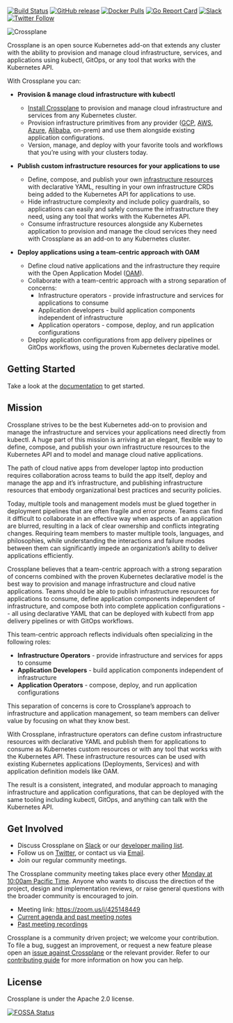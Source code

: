[![Build Status](https://jenkinsci.upbound.io/buildStatus/icon?job=crossplane/crossplane/build/master)](https://jenkinsci.upbound.io/blue/organizations/jenkins/crossplane%2Fcrossplane%2Fbuild/activity) [![GitHub release](https://img.shields.io/github/release/crossplane/crossplane/all.svg?style=flat-square)](https://github.com/crossplane/crossplane/releases) [![Docker Pulls](https://img.shields.io/docker/pulls/crossplane/crossplane.svg)](https://img.shields.io/docker/pulls/crossplane/crossplane.svg) [![Go Report Card](https://goreportcard.com/badge/github.com/crossplane/crossplane)](https://goreportcard.com/report/github.com/crossplane/crossplane) [![Slack](https://slack.crossplane.io/badge.svg)](https://slack.crossplane.io) [![Twitter Follow](https://img.shields.io/twitter/follow/crossplane_io.svg?style=social&label=Follow)](https://twitter.com/intent/follow?screen_name=crossplane_io&user_id=788180534543339520)

![Crossplane](docs/media/banner.png)

Crossplane is an open source Kubernetes add-on that extends any cluster with
the ability to provision and manage cloud infrastructure, services, and
applications using kubectl, GitOps, or any tool that works with the Kubernetes
API.

With Crossplane you can:

* **Provision & manage cloud infrastructure with kubectl**
  * [Install Crossplane] to provision and manage cloud infrastructure and
    services from any Kubernetes cluster.
  * Provision infrastructure primitives from any provider ([GCP], [AWS],
    [Azure], [Alibaba], on-prem) and use them alongside existing application
    configurations.
  * Version, manage, and deploy with your favorite tools and workflows that
    you’re using with your clusters today.

* **Publish custom infrastructure resources for your applications to use**
  * Define, compose, and publish your own [infrastructure resources] with
    declarative YAML, resulting in your own infrastructure CRDs being added to
    the Kubernetes API for applications to use.
  * Hide infrastructure complexity and include policy guardrails, so
    applications can easily and safely consume the infrastructure they need,
    using any tool that works with the Kubernetes API.
  * Consume infrastructure resources alongside any Kubernetes application to
    provision and manage the cloud services they need with Crossplane as an
    add-on to any Kubernetes cluster.

* **Deploy applications using a team-centric approach with OAM**
  * Define cloud native applications and the infrastructure they require with
    the Open Application Model ([OAM]).
  * Collaborate with a team-centric approach with a strong separation of
    concerns:
    * Infrastructure operators - provide infrastructure and services for
      applications to consume
    * Application developers - build application components independent of
      infrastructure
    * Application operators - compose, deploy, and run application
      configurations
  * Deploy application configurations from app delivery pipelines or GitOps
    workflows, using the proven Kubernetes declarative model.

## Getting Started

Take a look at the [documentation] to get started.

## Mission

Crossplane strives to be the best Kubernetes add-on to provision and manage the
infrastructure and services your applications need directly from kubectl. A
huge part of this mission is arriving at an elegant, flexible way to define,
compose, and publish your own infrastructure resources to the Kubernetes API
and to model and manage cloud native applications.

The path of cloud native apps from developer laptop into production requires
collaboration across teams to build the app itself, deploy and manage the app
and it’s infrastructure, and publishing infrastructure resources that embody
organizational best practices and security policies.

Today, multiple tools and management models must be glued together in
deployment pipelines that are often fragile and error prone. Teams can find it
difficult to collaborate in an effective way when aspects of an application are
blurred, resulting in a lack of clear ownership and conflicts integrating
changes. Requiring team members to master multiple tools, languages, and
philosophies, while understanding the interactions and failure modes between
them can significantly impede an organization’s ability to deliver applications
efficiently.

Crossplane believes that a team-centric approach with a strong separation of
concerns combined with the proven Kubernetes declarative model is the best way
to provision and manage infrastructure and cloud native applications. Teams
should be able to publish infrastructure resources for applications to consume,
define application components independent of infrastructure, and compose both
into complete application configurations -- all using declarative YAML that can
be deployed with kubectl from app delivery pipelines or with GitOps workflows.

This team-centric approach reflects individuals often specializing in the
following roles:

*   **Infrastructure Operators** - provide infrastructure and services for apps
    to consume
*   **Application Developers** - build application components independent of
    infrastructure
*   **Application Operators** - compose, deploy, and run application
    configurations

This separation of concerns is core to Crossplane’s approach to infrastructure
and application management, so team members can deliver value by focusing on
what they know best.

With Crossplane, infrastructure operators can define custom infrastructure
resources with declarative YAML and publish them for applications to consume
as Kubernetes custom resources or with any tool that works with the Kubernetes
API. These infrastructure resources can be used with existing Kubernetes
applications (Deployments, Services) and with application definition models
like OAM.

The result is a consistent, integrated, and modular approach to managing
infrastructure and application configurations, that can be deployed with the
same tooling including kubectl, GitOps, and anything can talk with the
Kubernetes API.

## Get Involved

* Discuss Crossplane on [Slack] or our [developer mailing list].
* Follow us on [Twitter], or contact us via [Email].
* Join our regular community meetings.

The Crossplane community meeting takes place every other [Monday at 10:00am
Pacific Time]. Anyone who wants to discuss the direction of the project, design
and implementation reviews, or raise general questions with the broader
community is encouraged to join.

* Meeting link: https://zoom.us/j/425148449
* [Current agenda and past meeting notes]
* [Past meeting recordings]

Crossplane is a community driven project; we welcome your contribution. To file
a bug, suggest an improvement, or request a new feature please open an [issue
against Crossplane] or the relevant provider. Refer to our [contributing guide]
for more information on how you can help.

## License

Crossplane is under the Apache 2.0 license.

[![FOSSA Status](https://app.fossa.io/api/projects/git%2Bgithub.com%2Fcrossplane%2Fcrossplane.svg?type=large)](https://app.fossa.io/projects/git%2Bgithub.com%2Fcrossplane%2Fcrossplane?ref=badge_large)

<!-- Named links -->

[Crossplane]: https://crossplane.io
[Install Crossplane]: docs/getting-started/install-configure.md
[documentation]: https://crossplane.io/docs/latest
[GCP]: https://github.com/crossplane/provider-gcp
[AWS]: https://github.com/crossplane/provider-aws
[Azure]: https://github.com/crossplane/provider-azure
[Alibaba]: https://github.com/crossplane/provider-alibaba
[infrastructure resources]: https://blog.crossplane.io/crossplane-v0-10-compose-and-publish-your-own-infrastructure-crds-velero-backup-restore-compatibility-and-more/
[OAM]: https://oam.dev/
[architecture document]: https://docs.google.com/document/d/1whncqdUeU2cATGEJhHvzXWC9xdK29Er45NJeoemxebo/edit?usp=sharing
[Slack]: https://slack.crossplane.io
[developer mailing list]: https://groups.google.com/forum/#!forum/crossplane-dev
[Twitter]: https://twitter.com/crossplane_io
[Email]: mailto:info@crossplane.io
[issue against Crossplane]: https://github.com/crossplane/crossplane/issues
[contributing guide]: CONTRIBUTING.md
[Monday at 10:00am Pacific Time]: https://www.thetimezoneconverter.com/?t=10:00&tz=PT%20%28Pacific%20Time%29
[Current agenda and past meeting notes]: https://docs.google.com/document/d/1q_sp2jLQsDEOX7Yug6TPOv7Fwrys6EwcF5Itxjkno7Y/edit?usp=sharing
[Past meeting recordings]: https://www.youtube.com/playlist?list=PL510POnNVaaYYYDSICFSNWFqNbx1EMr-M
